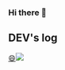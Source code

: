### Hi there 👋

<!--
**blue-mocha/blue-mocha** is a ✨ _special_ ✨ repository because its `README.md` (this file) appears on your GitHub profile.

Here are some ideas to get you started:

- 🔭 I’m currently working on ...
- 🌱 I’m currently learning ...
- 👯 I’m looking to collaborate on ...
- 🤔 I’m looking for help with ...
- 💬 Ask me about ...
- 📫 How to reach me: ...
- 😄 Pronouns: ...
- ⚡ Fun fact: ...
-->

## DEV's log 
<div style="display:flex; flex-direction:row;">
    <a href="https://velog.io/@bi-sz">
        😄<img src="https://img.shields.io/badge/bluemocha's%20velog-8A2BE2"> 
    </a>
</div><br>
